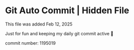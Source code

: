 # Git Auto Commit | Hidden File

This file was added Feb 12, 2025

Just for fun and keeping my daily git commit active 🤪

commit number: 1195019
